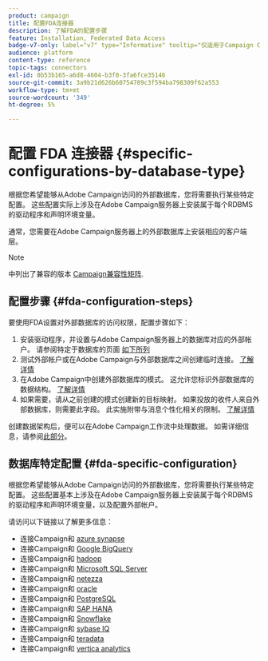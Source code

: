 ```yaml
---
product: campaign
title: 配置FDA连接器
description: 了解FDA的配置步骤
feature: Installation, Federated Data Access
badge-v7-only: label="v7" type="Informative" tooltip="仅适用于Campaign Classicv7"
audience: platform
content-type: reference
topic-tags: connectors
exl-id: 0b53b165-a6d8-4604-b3f0-3fa6fce35146
source-git-commit: 3a9b21d626b60754789c3f594ba798309f62a553
workflow-type: tm+mt
source-wordcount: '349'
ht-degree: 5%

---
```


# 配置 FDA 连接器 {#specific-configurations-by-database-type}



根据您希望能够从Adobe Campaign访问的外部数据库，您将需要执行某些特定配置。 这些配置实际上涉及在Adobe Campaign服务器上安装属于每个RDBMS的驱动程序和声明环境变量。

通常，您需要在Adobe Campaign服务器上的外部数据库上安装相应的客户端层。

>[!NOTE]
>
>中列出了兼容的版本 [Campaign兼容性矩阵](../../rn/using/compatibility-matrix.md#FederatedDataAccessFDA).
>

## 配置步骤 {#fda-configuration-steps}

要使用FDA设置对外部数据库的访问权限，配置步骤如下：

1. 安装驱动程序，并设置与Adobe Campaign服务器上的数据库对应的外部帐户。 请参阅特定于数据库的页面 [如下所列](#fda-specific-configuration)
1. 测试外部帐户或在Adobe Campaign与外部数据库之间创建临时连接。 [了解详情](../../installation/using/connecting-to-database.md)
1. 在Adobe Campaign中创建外部数据库的模式。 这允许您标识外部数据库的数据结构。 [了解详情](../../installation/using/creating-data-schema.md)
1. 如果需要，请从之前创建的模式创建新的目标映射。 如果投放的收件人来自外部数据库，则需要此字段。 此实施附带与消息个性化相关的限制。 [了解详情](../../installation/using/defining-data-mapping.md)

创建数据架构后，便可以在Adobe Campaign工作流中处理数据。 如需详细信息，请参阅[此部分](../../workflow/using/accessing-an-external-database--fda-.md)。

## 数据库特定配置 {#fda-specific-configuration}

根据您希望能够从Adobe Campaign访问的外部数据库，您将需要执行某些特定配置。 这些配置基本上涉及在Adobe Campaign服务器上安装属于每个RDBMS的驱动程序和声明环境变量，以及配置外部帐户。

请访问以下链接以了解更多信息：

* 连接Campaign和 [azure synapse](../../installation/using/configure-fda-synapse.md)
* 连接Campaign和 [Google BigQuery](../../installation/using/configure-fda-google-big-query.md)
* 连接Campaign和 [hadoop](../../installation/using/configure-fda-hadoop.md)
* 连接Campaign和 [Microsoft SQL Server](../../installation/using/configure-fda-sql.md)
* 连接Campaign和 [netezza](../../installation/using/configure-fda-netezza.md)
* 连接Campaign和 [oracle](../../installation/using/configure-fda-oracle.md)
* 连接Campaign和 [PostgreSQL](../../installation/using/configure-fda-postgresql.md)
* 连接Campaign和 [SAP HANA](../../installation/using/configure-fda-sap-hana.md)
* 连接Campaign和 [Snowflake](../../installation/using/configure-fda-snowflake.md)
* 连接Campaign和 [sybase IQ](../../installation/using/configure-fda-sybase.md)
* 连接Campaign和 [teradata](../../installation/using/configure-fda-teradata.md)
* 连接Campaign和 [vertica analytics](../../installation/using/configure-fda-vertica.md)
